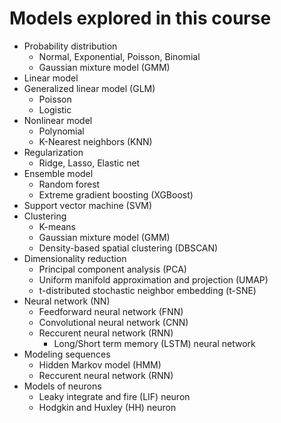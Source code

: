 # Models explored in this course
- Probability distribution
  - Normal, Exponential, Poisson, Binomial
  - Gaussian mixture model (GMM)
- Linear model
- Generalized linear model (GLM)
  - Poisson
  - Logistic
- Nonlinear model
  - Polynomial
  - K-Nearest neighbors (KNN)
- Regularization
  - Ridge, Lasso, Elastic net
- Ensemble model
  - Random forest
  - Extreme gradient boosting (XGBoost)
- Support vector machine (SVM)
- Clustering
  - K-means
  - Gaussian mixture model (GMM)
  - Density-based spatial clustering (DBSCAN)
- Dimensionality reduction
  - Principal component analysis (PCA)
  - Uniform manifold approximation and projection (UMAP)
  - t-distributed stochastic neighbor embedding (t-SNE)
- Neural network (NN)
  - Feedforward neural network (FNN)
  - Convolutional neural network (CNN)
  - Reccurent neural network (RNN)
    - Long/Short term memory (LSTM) neural network
- Modeling sequences
  - Hidden Markov model (HMM)
  - Reccurent neural network (RNN)
- Models of neurons
  - Leaky integrate and fire (LIF) neuron
  - Hodgkin and Huxley (HH) neuron
